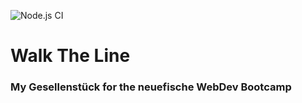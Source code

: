 ![Node.js CI](https://github.com/lauravikanis/WalkTheLine/workflows/Node.js%20CI/badge.svg)

# Walk The Line
### My Gesellenstück for the neuefische WebDev Bootcamp
